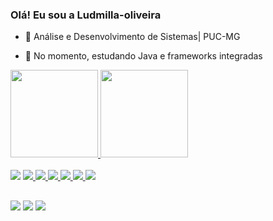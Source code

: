 
### Olá! Eu sou a Ludmilla-oliveira 

- 🌱 Análise e Desenvolvimento de Sistemas| PUC-MG

- 🌱  No momento, estudando Java e frameworks integradas


 <div>
  <a href="https://github.com/Ludmilla-oliveira">
  <img height="140em" src="https://github-readme-stats.vercel.app/api?username=Ludmilla-oliveira&show_icons=true&theme=dracula&include_all_commits=true&count_private=true"/>
  <img height="140em" src="https://github-readme-stats.vercel.app/api/top-langs/?username=Ludmilla-oliveira&layout=compact&langs_count=7&theme=dracula"/>
</div>


<div style="display: inline_block"><br>
     <a href = "mailto:ludmillacmagalhaes@gmail.com"><img src="https://img.shields.io/badge/Java-ED8B00?style=for-the-badge&logo=java&logoColor=white" target="_blank"></a>
     <a href = "mailto:ludmillacmagalhaes@gmail.com"><img src="https://img.shields.io/badge/PostgreSQL-316192?style=for-the-badge&logo=postgresql&logoColor=white" target="_blank">
     <a href = "mailto:ludmillacmagalhaes@gmail.com"><img src="https://img.shields.io/badge/JavaScript-F7DF1E?style=for-the-badge&logo=javascript&logoColor=black">
     <a href = "mailto:ludmillacmagalhaes@gmail.com"><img src="https://img.shields.io/badge/HTML-239120?style=for-the-badge&logo=html5&logoColor=white">
      <a href = "mailto:ludmillacmagalhaes@gmail.com"><img src="https://img.shields.io/badge/Bootstrap-563D7C?style=for-the-badge&logo=bootstrap&logoColor=white">
      <a href = "mailto:ludmillacmagalhaes@gmail.com"><img src="	https://img.shields.io/badge/CSS-239120?&style=for-the-badge&logo=css3&logoColor=white">
 <img src="https://komarev.com/ghpvc/?username=SEUUSUARIO&color=green" 
    </div>



 ##  
 <div> 
 <a href="https://discord.gg/LudmillaCOliveira#7830" target="_blank"><img src="https://img.shields.io/badge/Discord-7289DA?style=for-the-badge&logo=discord&logoColor=white" target="_blank"></a> 
  <a href = "mailto:ludmillacmagalhaes@gmail.com"><img src="https://img.shields.io/badge/-Gmail-%23333?style=for-the-badge&logo=gmail&logoColor=white" target="_blank"></a>
  <a href="https://www.linkedin.com/in/ludmilla-oliveira-44bb716b/" target="_blank"><img src="https://img.shields.io/badge/-LinkedIn-%230077B5?style=for-the-badge&logo=linkedin&logoColor=white" target="_blank"></a> 
</div>

